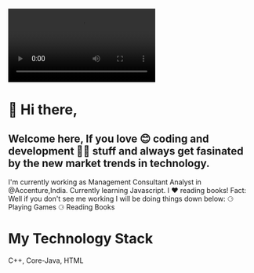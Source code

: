 ![Rajat Bishnoi](https://github.com/therajatbishnoi/therajatbishnoi/raw/main/Github-Banner-video.mp4)

#  👋 Hi there,
## Welcome here, If you love 😊 coding and development 👨‍💻 stuff and always get fasinated by the new market trends in technology.


I'm currently working as Management Consultant Analyst in @Accenture,India.
Currently learning Javascript.
I ❤️ reading books!
Fact: Well if you don't see me working I will be doing things down below:
⚆ Playing Games
⚆ Reading Books

# My Technology Stack
C++, Core-Java, HTML
